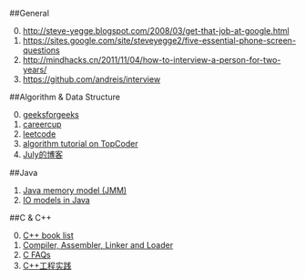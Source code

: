 ##General

0. http://steve-yegge.blogspot.com/2008/03/get-that-job-at-google.html 
1. https://sites.google.com/site/steveyegge2/five-essential-phone-screen-questions
2. http://mindhacks.cn/2011/11/04/how-to-interview-a-person-for-two-years/
3. https://github.com/andreis/interview

##Algorithm & Data Structure

0. [geeksforgeeks](http://www.geeksforgeeks.org/)
1. [careercup](http://www.careercup.com/)
2. [leetcode](http://leetcode.com/)
3. [algorithm tutorial on TopCoder](http://community.topcoder.com/tc?module=Static&d1=tutorials&d2=alg_index)
4. [July的博客](http://blog.csdn.net/v_JULY_v)

##Java

1. [Java memory model (JMM)](http://jiangzhengjun.iteye.com/blog/652532)
2. [IO models in Java](http://2014.54chen.com/blog/2014/03/12/io-demystified/)

##C & C++

0. [C++ book list](http://stackoverflow.com/questions/388242/the-definitive-c-book-guide-and-list?rq=1)
1. [Compiler, Assembler, Linker and Loader](http://www.tenouk.com/ModuleW.html)
2. [C FAQs](http://c-faq.com/)
3. [C++工程实践](http://cloud.github.com/downloads/chenshuo/documents/CppPractice.pdf)